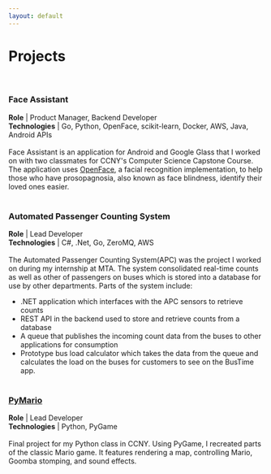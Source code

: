 ```yaml
---
layout: default
---
```


Projects
========

<br>

### Face Assistant
**Role** | Product Manager, Backend Developer <br>
**Technologies** | Go, Python, OpenFace, scikit-learn, Docker, AWS, Java,
Android APIs
<br><br>
Face Assistant is an application for Android and Google Glass that I worked on
with two classmates for CCNY's Computer Science Capstone Course. The
application uses [OpenFace](http://cmusatyalab.github.io/openface/), a facial
recognition implementation, to help
those who have prosopagnosia, also known as face blindness, identify their loved
ones easier.
<br><br>

### Automated Passenger Counting System
**Role** | Lead Developer<br>
**Technologies** | C#, .Net, Go, ZeroMQ, AWS
<br><br>
The Automated Passenger Counting System(APC) was the project I worked on during my
internship at MTA. The system consolidated real-time counts as well as other
of passengers on buses which is stored into a database for use by other departments.
Parts of the system include:

- .NET application which interfaces with the APC sensors to retrieve counts
- REST API in the backend used to store and retrieve counts from a database
- A queue that publishes the incoming count data from the buses to other applications for consumption
- Prototype bus load calculator which takes the data from the queue and calculates the
  load on the buses for customers to see on the BusTime app.
<br><br>

### [PyMario](https://github.com/Raymond-Zhu/CSC113_Project_2)
**Role** | Lead Developer<br>
**Technologies** | Python, PyGame
<br><br>
Final project for my Python class in CCNY. Using PyGame, I recreated parts of
the classic Mario game. It features rendering a map, controlling Mario, Goomba
stomping, and sound effects.

